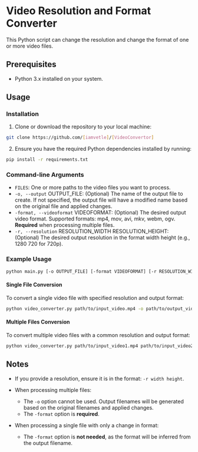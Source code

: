 # Video Resolution and Format Converter

This Python script can change the resolution and change the format of one or more video files.

## Prerequisites

- Python 3.x installed on your system.

## Usage

### Installation

1. Clone or download the repository to your local machine:
``` bash
git clone https://github.com/[iamvetle]/[VideoConvertor]
```
2. Ensure you have the required Python dependencies installed by running:
```bash
pip install -r requirements.txt
```

### Command-line Arguments

- `FILES`: One or more paths to the video files you want to process.
- `-o, --output` OUTPUT_FILE: (Optional) The name of the output file to create. If not specified, the output file will have a modified name based on the original file and applied changes.
- `-format, --videoformat` VIDEOFORMAT: (Optional) The desired output video format. Supported formats: mp4, mov, avi, mkv, webm, ogv. **Required** when processing multiple files.
- `-r, --resolution` RESOLUTION_WIDTH RESOLUTION_HEIGHT: (Optional) The desired output resolution in the format width height (e.g., 1280 720 for 720p).


### Example Usage

``` bash
python main.py [-o OUTPUT_FILE] [-format VIDEOFORMAT] [-r RESOLUTION_WIDTH RESOLUTION_HEIGHT] FILES
```

#### Single File Conversion

To convert a single video file with specified resolution and output format:

```bash
python video_converter.py path/to/input_video.mp4 -o path/to/output_video.mp4 -r 1280 720 -format mp4
```

#### Multiple Files Conversion

To convert multiple video files with a common resolution and output format:

```bash
python video_converter.py path/to/input_video1.mp4 path/to/input_video2.mov -r 1920 1080 -format mov
```

## Notes

- If you provide a resolution, ensure it is in the format: `-r width height`.

- When processing multiple files:
    - The `-o` option cannot be used. Output filenames will be generated based on the original filenames and applied changes.
    - The `-format` option is **required**.
- When processing a single file with only a change in format:
    - The `-format` option is **not needed**, as the format will be inferred from the output filename.